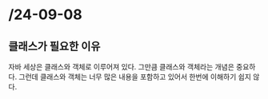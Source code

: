 # /24-09-08

## 클래스가 필요한 이유

자바 세상은 클래스와 객체로 이루어져 있다. 그만큼 클래스와 객체라는 개념은 중요하다.
그런데 클래스와 객체는 너무 많은 내용을 포함하고 있어서 한번에 이해하기 쉽지 않다.

